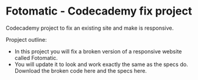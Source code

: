 # Fotomatic - Codecademy fix project

Codecademy project to fix an existing site and make is responsive.


Propject outline:
- In this project you will fix a broken version of a responsive website called Fotomatic. 
- You will update it to look and work exactly the same as the specs do. Download the broken code here and the specs here.
